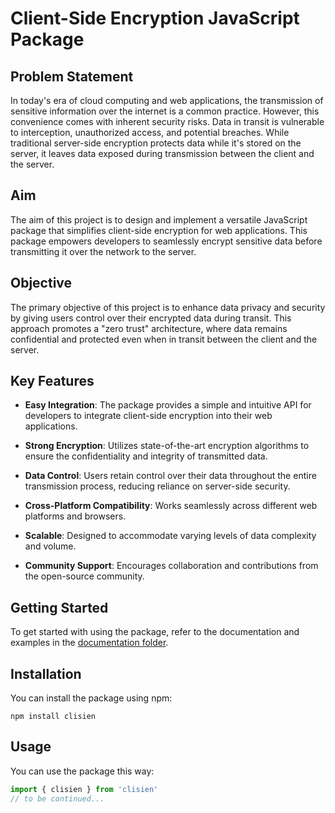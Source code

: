 # Client-Side Encryption JavaScript Package

## Problem Statement

In today's era of cloud computing and web applications, the transmission of sensitive information over the internet is a common practice. However, this convenience comes with inherent security risks. Data in transit is vulnerable to interception, unauthorized access, and potential breaches. While traditional server-side encryption protects data while it's stored on the server, it leaves data exposed during transmission between the client and the server.

## Aim

The aim of this project is to design and implement a versatile JavaScript package that simplifies client-side encryption for web applications. This package empowers developers to seamlessly encrypt sensitive data before transmitting it over the network to the server.

## Objective

The primary objective of this project is to enhance data privacy and security by giving users control over their encrypted data during transit. This approach promotes a "zero trust" architecture, where data remains confidential and protected even when in transit between the client and the server.

## Key Features

- **Easy Integration**: The package provides a simple and intuitive API for developers to integrate client-side encryption into their web applications.

- **Strong Encryption**: Utilizes state-of-the-art encryption algorithms to ensure the confidentiality and integrity of transmitted data.

- **Data Control**: Users retain control over their data throughout the entire transmission process, reducing reliance on server-side security.

- **Cross-Platform Compatibility**: Works seamlessly across different web platforms and browsers.

- **Scalable**: Designed to accommodate varying levels of data complexity and volume.

- **Community Support**: Encourages collaboration and contributions from the open-source community.

## Getting Started

To get started with using the package, refer to the documentation and examples in the [documentation folder](/docs).

## Installation

You can install the package using npm:

```shell
npm install clisien
```

## Usage

You can use the package this way:

```javascript
import { clisien } from 'clisien'
// to be continued...
```
